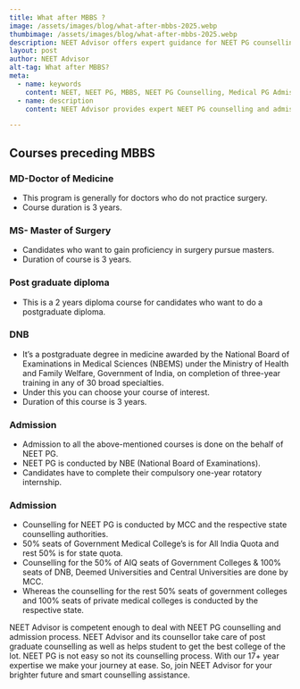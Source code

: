 ```yaml
---
title: What after MBBS ?
image: /assets/images/blog/what-after-mbbs-2025.webp
thumbimage: /assets/images/blog/what-after-mbbs-2025.webp
description: NEET Advisor offers expert guidance for NEET PG counselling and admissions, helping students secure the best postgraduate college options
layout: post
author: NEET Advisor
alt-tag: What after MBBS?
meta: 
  - name: keywords
    content: NEET, NEET PG, MBBS, NEET PG Counselling, Medical PG Admission, Postgraduate Medical Courses, MD, MS, DNB, NEET Advisor, Medical Counselling, PG Medical Colleges
  - name: description
    content: NEET Advisor provides expert NEET PG counselling and admission support, helping MBBS graduates secure seats in top PG medical colleges across India for MD, MS, and DNB courses.

---
```


## Courses preceding MBBS

### MD-Doctor of Medicine
- This program is generally for doctors who do not practice surgery.
- Course duration is 3 years.

### MS- Master of Surgery
- Candidates who want to gain proficiency in surgery pursue masters.
- Duration of course is 3 years.

### Post graduate diploma
- This is a 2 years diploma course for candidates who want to do a postgraduate diploma.

### DNB
- It’s a postgraduate degree in medicine awarded by the National Board of Examinations in Medical Sciences (NBEMS) under the Ministry of Health and Family Welfare, Government of India, on completion of three-year training in any of 30 broad specialties.
- Under this you can choose your course of interest.
- Duration of this course is 3 years.

### Admission
- Admission to all the above-mentioned courses is done on the behalf of NEET PG.
- NEET PG is conducted by NBE (National Board of Examinations).
- Candidates have to complete their compulsory one-year rotatory internship.

### Admission
- Counselling for NEET PG is conducted by MCC and the respective state counselling authorities.
- 50% seats of Government Medical College’s is for All India Quota and rest 50% is for state quota.
- Counselling for the 50% of AIQ seats of Government Colleges & 100% seats of DNB, Deemed Universities and Central Universities are done by MCC.
- Whereas the counselling for the rest 50% seats of government colleges and 100% seats of private medical colleges is conducted by the respective state.

NEET Advisor is competent enough to deal with NEET PG counselling and admission process. NEET Advisor and its counsellor take care of post graduate counselling as well as helps student to get the best college of the lot. NEET PG is not easy so not its counselling process.
With our 17+ year expertise we make your journey at ease. So, join NEET Advisor for your brighter future and smart counselling assistance.